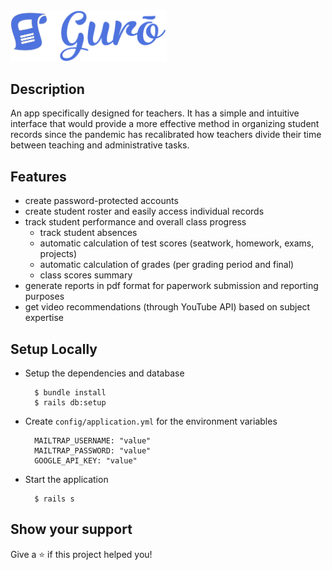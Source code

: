 <img src="app/assets/images/logo_name.png" width="250px">

## Description

An app specifically designed for teachers. It has a simple and intuitive interface that would provide a more effective method in organizing student records since the pandemic has recalibrated how teachers divide their time between teaching and administrative tasks.

## Features
- create password-protected accounts
- create student roster and easily access individual records
- track student performance and overall class progress
  - track student absences
  - automatic calculation of test scores (seatwork, homework, exams, projects)
  - automatic calculation of grades (per grading period and final)
  - class scores summary
- generate reports in pdf format for paperwork submission and reporting purposes
- get video recommendations (through YouTube API) based on subject expertise

## Setup Locally
- Setup the dependencies and database
  ```
    $ bundle install
    $ rails db:setup
  ```
- Create ```config/application.yml``` for the environment variables
  ```
    MAILTRAP_USERNAME: "value"
    MAILTRAP_PASSWORD: "value"
    GOOGLE_API_KEY: "value"
  ```
- Start the application
  ```
    $ rails s
  ```

## Show your support

Give a ⭐️ if this project helped you!

